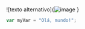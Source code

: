 # 
![texto alternativo]{![image](https://github.com/user-attachments/assets/4e179bce-c610-4e09-82ab-6a69a9640aea)
}
``` javascript
var myVar = "Olá, mundo!";
```
